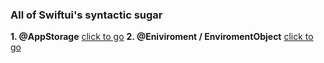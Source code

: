 ### All of Swiftui's syntactic sugar

**1. @AppStorage** [click to go](https://github.com/John-Mark01/learning-swift/blob/main/%40AppStorage.md)
**2. @Eniviroment / EnviromentObject**  [click to go]()
